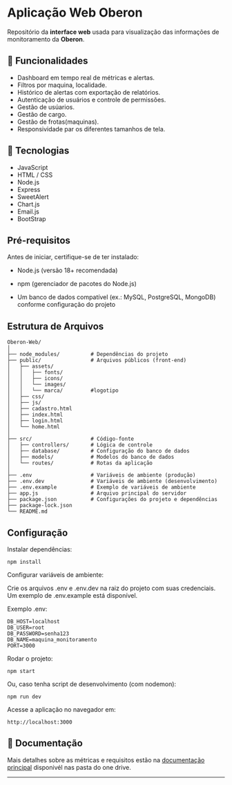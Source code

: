 # Aplicação Web Oberon

Repositório da **interface web** usada para visualização das informações de monitoramento da **Oberon**.

## 📌 Funcionalidades
- Dashboard em tempo real de métricas e alertas.
- Filtros por maquina, localidade.
- Histórico de alertas com exportação de relatórios.
- Autenticação de usuários e controle de permissões.
- Gestão de usúarios.
- Gestão de cargo.
- Gestão de frotas(maquinas).
- Responsividade par os diferentes tamanhos de tela.

## 🚀 Tecnologias
- JavaScript 
- HTML / CSS
- Node.js
- Express
- SweetAlert
- Chart.js
- Email.js
- BootStrap

## Pré-requisitos

Antes de iniciar, certifique-se de ter instalado:

- Node.js
 (versão 18+ recomendada)

- npm
 (gerenciador de pacotes do Node.js)

- Um banco de dados compatível (ex.: MySQL, PostgreSQL, MongoDB) conforme configuração do projeto

## Estrutura de Arquivos

    Oberon-Web/ 
    │
    ├── node_modules/          # Dependências do projeto
    ├── public/                # Arquivos públicos (front-end)
    │   ├── assets/
    │   │   ├── fonts/
    │   │   ├── icons/
    │   │   └── images/
    │   │   └── marca/         #logotipo
    │   ├── css/
    │   ├── js/
    │   ├── cadastro.html
    │   ├── index.html
    │   ├── login.html
    │   └── home.html
    │
    ├── src/                   # Código-fonte
    │   ├── controllers/       # Lógica de controle
    │   ├── database/          # Configuração do banco de dados
    │   ├── models/            # Modelos do banco de dados
    │   └── routes/            # Rotas da aplicação
    │
    ├── .env                   # Variáveis de ambiente (produção)
    ├── .env.dev               # Variáveis de ambiente (desenvolvimento)
    ├── .env.example           # Exemplo de variáveis de ambiente
    ├── app.js                 # Arquivo principal do servidor
    ├── package.json           # Configurações do projeto e dependências
    ├── package-lock.json
    └── README.md


## Configuração

Instalar dependências:

    npm install

Configurar variáveis de ambiente:

Crie os arquivos .env e .env.dev na raiz do projeto com suas credenciais. Um exemplo de .env.example está disponível.

Exemplo .env:

    DB_HOST=localhost
    DB_USER=root
    DB_PASSWORD=senha123
    DB_NAME=maquina_monitoramento
    PORT=3000


Rodar o projeto:

    npm start   


Ou, caso tenha script de desenvolvimento (com nodemon):

    npm run dev


Acesse a aplicação no navegador em:

    http://localhost:3000

## 📖 Documentação
Mais detalhes sobre as métricas e requisitos estão na [documentação principal](../) disponivél nas pasta do one drive.

---
